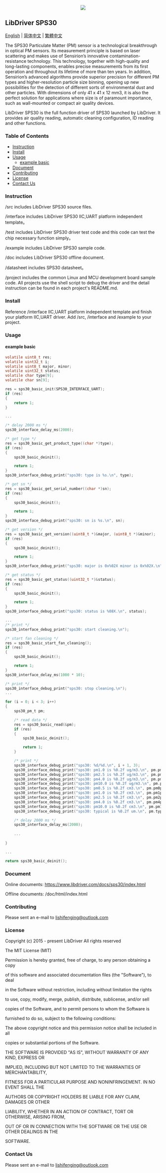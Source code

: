 <div align=center>
<img src="/doc/image/logo.png"/>
</div>

## LibDriver SPS30

[English](/README.md) | [ 简体中文](/README_zh-Hans.md) | [繁體中文](/README_zh-Hant.md)

The SPS30 Particulate Matter (PM) sensor is a technological breakthrough in optical PM sensors. Its measurement principle is based on laser scattering and makes use of Sensirion’s innovative contamination-resistance technology. This technology, together with high-quality and long-lasting components, enables precise measurements from its first operation and throughout its lifetime of more than ten years. In addition, Sensirion’s advanced algorithms provide superior precision for different PM types and higher-resolution particle size binning, opening up new possibilities for the detection of different sorts of environmental dust and other particles. With dimensions of only 41 x 41 x 12 mm3, it is also the perfect solution for applications where size is of paramount importance, such as wall-mounted or compact air quality devices.

LibDriver SPS30 is the full function driver of SPS30 launched by LibDriver. It provides air quality reading, automatic cleaning configuration, ID reading and other functions.

### Table of Contents

  - [Instruction](#Instruction)
  - [Install](#Install)
  - [Usage](#Usage)
    - [example basic](#example-basic)
  - [Document](#Document)
  - [Contributing](#Contributing)
  - [License](#License)
  - [Contact Us](#Contact-Us)

### Instruction

/src includes LibDriver SPS30 source files.

/interface includes LibDriver SPS30 IIC,UART platform independent template。

/test includes LibDriver SPS30 driver test code and this code can test the chip necessary function simply。

/example includes LibDriver SPS30 sample code.

/doc includes LibDriver SPS30 offline document.

/datasheet includes SPS30 datasheet。

/project includes the common Linux and MCU development board sample code. All projects use the shell script to debug the driver and the detail instruction can be found in each project's README.md.

### Install

Reference /interface IIC,UART platform independent template and finish your platform IIC,UART driver. Add /src, /interface and /example to your project.

### Usage

#### example basic

```C
volatile uint8_t res;
volatile uint32_t i;
volatile uint8_t major, minor;
volatile uint32_t status;
volatile char type[9];
volatile char sn[9];

res = sps30_basic_init(SPS30_INTERFACE_UART);
if (res)
{
    return 1;
}

...

/* delay 2000 ms */
sps30_interface_delay_ms(2000);

/* get type */
res = sps30_basic_get_product_type((char *)type);
if (res)
{
    sps30_basic_deinit();

    return 1;
}
sps30_interface_debug_print("sps30: type is %s.\n", type);

/* get sn */
res = sps30_basic_get_serial_number((char *)sn);
if (res)
{
    sps30_basic_deinit();

    return 1;
}
sps30_interface_debug_print("sps30: sn is %s.\n", sn);

/* get version */
res = sps30_basic_get_version((uint8_t *)&major, (uint8_t *)&minor);
if (res)
{
    sps30_basic_deinit();

    return 1;
}
sps30_interface_debug_print("sps30: major is 0x%02X minor is 0x%02X.\n", major, minor);

/* get status */
res = sps30_basic_get_status((uint32_t *)&status);
if (res)
{
    sps30_basic_deinit();

    return 1;
}
sps30_interface_debug_print("sps30: status is %08X.\n", status);

...
/* print */
sps30_interface_debug_print("sps30: start cleaning.\n");

/* start fan cleaning */
res = sps30_basic_start_fan_cleaning();
if (res)
{
    sps30_basic_deinit();

    return 1;
}
sps30_interface_delay_ms(1000 * 10);

/* print */
sps30_interface_debug_print("sps30: stop cleaning.\n");
...

for (i = 0; i < 3; i++)
{
    sps30_pm_t pm;

    /* read data */
    res = sps30_basic_read(&pm);
    if (res)
    {
        sps30_basic_deinit();

        return 1;
    }

    /* print */
    sps30_interface_debug_print("sps30: %d/%d.\n", i + 1, 3);
    sps30_interface_debug_print("sps30: pm1.0 is %0.2f ug/m3.\n", pm.pm1p0_ug_m3);
    sps30_interface_debug_print("sps30: pm2.5 is %0.2f ug/m3.\n", pm.pm2p5_ug_m3);
    sps30_interface_debug_print("sps30: pm4.0 is %0.2f ug/m3.\n", pm.pm4p0_ug_m3);
    sps30_interface_debug_print("sps30: pm10.0 is %0.2f ug/m3.\n", pm.pm10_ug_m3);
    sps30_interface_debug_print("sps30: pm0.5 is %0.2f cm3.\n", pm.pm0p5_cm3);
    sps30_interface_debug_print("sps30: pm1.0 is %0.2f cm3.\n", pm.pm1p0_cm3);
    sps30_interface_debug_print("sps30: pm2.5 is %0.2f cm3.\n", pm.pm2p5_cm3);
    sps30_interface_debug_print("sps30: pm4.0 is %0.2f cm3.\n", pm.pm4p0_cm3);
    sps30_interface_debug_print("sps30: pm10.0 is %0.2f cm3.\n", pm.pm10_cm3);
    sps30_interface_debug_print("sps30: typical is %0.2f um.\n", pm.typical_particle_um);

    /* delay 2000 ms */
    sps30_interface_delay_ms(2000);
    
    ...
    
}

...

return sps30_basic_deinit();
```

### Document

Online documents: https://www.libdriver.com/docs/sps30/index.html

Offline documents: /doc/html/index.html

### Contributing

Please sent an e-mail to lishifenging@outlook.com

### License

Copyright (c) 2015 - present LibDriver All rights reserved



The MIT License (MIT) 



Permission is hereby granted, free of charge, to any person obtaining a copy

of this software and associated documentation files (the "Software"), to deal

in the Software without restriction, including without limitation the rights

to use, copy, modify, merge, publish, distribute, sublicense, and/or sell

copies of the Software, and to permit persons to whom the Software is

furnished to do so, subject to the following conditions: 



The above copyright notice and this permission notice shall be included in all

copies or substantial portions of the Software. 



THE SOFTWARE IS PROVIDED "AS IS", WITHOUT WARRANTY OF ANY KIND, EXPRESS OR

IMPLIED, INCLUDING BUT NOT LIMITED TO THE WARRANTIES OF MERCHANTABILITY,

FITNESS FOR A PARTICULAR PURPOSE AND NONINFRINGEMENT. IN NO EVENT SHALL THE

AUTHORS OR COPYRIGHT HOLDERS BE LIABLE FOR ANY CLAIM, DAMAGES OR OTHER

LIABILITY, WHETHER IN AN ACTION OF CONTRACT, TORT OR OTHERWISE, ARISING FROM,

OUT OF OR IN CONNECTION WITH THE SOFTWARE OR THE USE OR OTHER DEALINGS IN THE

SOFTWARE. 

### Contact Us

Please sent an e-mail to lishifenging@outlook.com